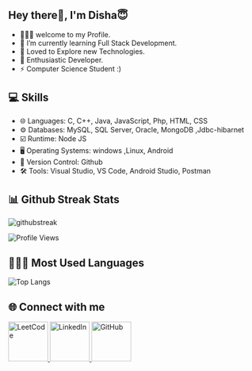 ## Hey there👋, I'm Disha😇
- 👩🏼‍💻 welcome to my Profile. 
- 🌱 I’m currently learning Full Stack Development.
- 👀 Loved to Explore new Technologies.
- 🎯 Enthusiastic Developer.
- ⚡ Computer Science Student :)

## 💻 Skills
- 🌐 Languages: C, C++, Java, JavaScript, Php, HTML, CSS 
- ⚙️ Databases: MySQL, SQL Server, Oracle, MongoDB ,Jdbc-hibarnet
- ☑️ Runtime: Node JS 
- 🖥️ Operating Systems: windows ,Linux, Android
- 📜 Version Control: Github
- 🛠️ Tools: Visual Studio, VS Code, Android Studio, Postman


## 📊 Github Streak Stats 

![githubstreak](https://streak-stats.demolab.com?user=disha-satpute&theme=highcontrast&border_radius=5.4)

<p >
  <img src="https://komarev.com/ghpvc/?username=disha-satpute&style=for-the-badge" alt="Profile Views" />
</p>
  
## 👩🏼‍💻 Most Used Languages 

![Top Langs](https://github-readme-stats.vercel.app/api/top-langs/?username=disha-satpute&layout=compact)

## 🌐 Connect with me 
<a href="https://leetcode.com/u/disha_satpute/" target="_blank">
  <img src="https://upload.wikimedia.org/wikipedia/commons/1/19/LeetCode_logo_black.png" width="80" height="80" alt="LeetCode">
</a>  
<a href="https://www.linkedin.com/in/disha-satpute" target="_blank">
  <img src="https://upload.wikimedia.org/wikipedia/commons/thumb/8/81/LinkedIn_icon.svg/2048px-LinkedIn_icon.svg.png" width="80" height="80" alt="LinkedIn">
</a>  
<a href="https://github.com/disha-satpute" target="_blank">
  <img src="https://play-lh.googleusercontent.com/PCpXdqvUWfCW1mXhH1Y_98yBpgsWxuTSTofy3NGMo9yBTATDyzVkqU580bfSln50bFU=w240-h480-rw" width="80" height="80" alt="GitHub">
</a>

